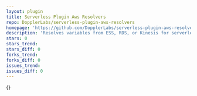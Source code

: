 ```yaml
---
layout: plugin
title: Serverless Plugin Aws Resolvers
repo: DopplerLabs/serverless-plugin-aws-resolvers
homepage: 'https://github.com/DopplerLabs/serverless-plugin-aws-resolvers'
description: 'Resolves variables from ESS, RDS, or Kinesis for serverless services'
stars: 0
stars_trend: 
stars_diff: 0
forks_trend: 
forks_diff: 0
issues_trend: 
issues_diff: 0
---
```



{}
